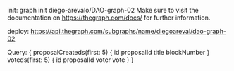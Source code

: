 init: graph init diego-arevalo/DAO-graph-02
Make sure to visit the documentation on https://thegraph.com/docs/ for further information.

deploy: https://api.thegraph.com/subgraphs/name/diegoareval/dao-graph-02

Query: {
  proposalCreateds(first: 5) {
    id
    proposalId
    title
    blockNumber
  }
  voteds(first: 5) {
    id
    proposalId
    voter
    vote
  }
}